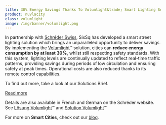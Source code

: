 ```yaml
---
title: 30% Energy Savings Thanks To Volumlight&trade; Smart Lighting Solution
product: nuvlacity
class: volumlight
image: /img/banner/volumlight.png
---
```

In partnership with [Schréder Swiss](http://www.schreder.com/fr-ch), SixSq has developed a smart street lighting solution which brings an unparalleled opportunity to deliver savings.  By implementing the [Volumlight](http://www.schreder.com/fr-ch/aboutus/Volumlight)&trade; solution, cities can **reduce energy consumption by at least 30%**, whilst still respecting safety standards. With this system, lighting levels are continually updated to reflect real-time traffic patterns, providing savings during periods of low circulation and ensuring safety at peak times. Operational costs are also reduced thanks to its remote control capabilities.

To find out more, take a look at our Solutions Brief.

<a class="btn-sixsq color-3" href="https://cdn2.hubspot.net/hubfs/475360/Marketing%20Materials/Solutions%20Brief/NuvlaBox%20Smart%20Street%20Lighting%20Application.pdf"><i class="fa fa-plus-square-o"></i>  Read more</a>

Details are also available in French and German on the Schréder website. See [Lösung Volumlight](http://www.schreder.com/de-ch/aboutus/losung-volumlight)&trade; and [Solution Volumlight](http://www.schreder.com/fr-ch/aboutus/Volumlight)&trade;

For more on **Smart Cities**, check out our [blog](http://media.sixsq.com/blog/what-is-a-smart-city).
